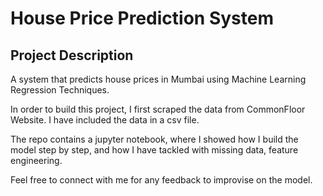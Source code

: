 # House Price Prediction System

## Project Description


A system that predicts house prices in Mumbai using Machine Learning Regression Techniques. 

In order to build this project, I first scraped the data from CommonFloor Website. I have included the data in a csv file. 

The repo contains a jupyter notebook, where I showed how I build the model step by step, and how I have tackled with missing data, feature engineering.

Feel free to connect with me for any feedback to improvise on the model.
